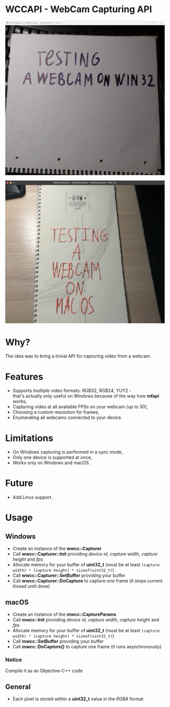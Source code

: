 # WCCAPI - WebCam Capturing API
<p align="center"><img src="screenshots/demo_win32.png"></p>
<p align="center"><img src="screenshots/demo_macos.png"></p>

# Why?
The idea was to bring a trivial API for capturing video from a webcam.

# Features
- Supports multiple video formats: RGB32, RGB24, YUY2 -</br>
that's actually only useful on Windows because of the way how **mfapi** works,
- Capturing video at all available FPSs on your webcam (up to 30),
- Choosing a custom resolution for frames,
- Enumerating all webcams connected to your device.

# Limitations
- On Windows capturing is performed in a sync mode,
- Only one device is supported at once,
- Works only on Windows and macOS.

# Future
- Add Linux support.

# Usage

## Windows

- Create an instance of the **wwcc::Capturer**
- Call **wwcc::Capturer::Init** providing *device id*, *capture width*, *capture height* and *fps*
- Allocate memory for your buffer of **uint32_t** (must be at least `(capture width) * (capture height) * sizeof(uint32_t)`)
- Call **wwcc::Capturer::SetBuffer** providing your buffer
- Call **wwcc::Capturer::DoCapture** to capture one frame (it stops current thread until done)

## macOS

- Create an instance of the **mwcc::CaptureParams**
- Call **mwcc::Init** providing *device id*, *capture width*, *capture height* and *fps*
- Allocate memory for your buffer of **uint32_t** (must be at least `(capture width) * (capture height) * sizeof(uint32_t)`)
- Call **mwcc::SetBuffer** providing your buffer
- Call **mwcc::DoCapture()** to capture one frame (it runs asynchronously)

### Notice
Compile it as an Objective-C++ code

## General
- Each pixel is stored within a **uint32_t** value in the *RGBA* format